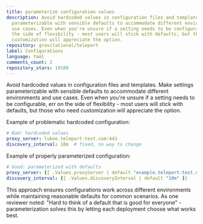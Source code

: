 ```yaml
---
title: parameterize configuration values
description: Avoid hardcoded values in configuration files and templates. Make settings
  parameterizable with sensible defaults to accommodate different environments and
  use cases. Even when you're unsure if a setting needs to be configurable, err on
  the side of flexibility - most users will stick with defaults, but those who need
  customization will appreciate the option.
repository: gravitational/teleport
label: Configurations
language: Yaml
comments_count: 2
repository_stars: 19109
---
```


Avoid hardcoded values in configuration files and templates. Make settings parameterizable with sensible defaults to accommodate different environments and use cases. Even when you're unsure if a setting needs to be configurable, err on the side of flexibility - most users will stick with defaults, but those who need customization will appreciate the option.

Example of problematic hardcoded configuration:
```yaml
# Bad: hardcoded values
proxy_server: lukeo.teleport-test.com:443
discovery_interval: 10m  # fixed, no way to change
```

Example of properly parameterized configuration:
```yaml
# Good: parameterized with defaults
proxy_server: {{ .Values.proxyServer | default "example.teleport-test.com:443" }}
discovery_interval: {{ .Values.discoveryInterval | default "10m" }}
```

This approach ensures configurations work across different environments while maintaining reasonable defaults for common scenarios. As one reviewer noted: "Hard to think of a default that is good for everyone" - parameterization solves this by letting each deployment choose what works best.